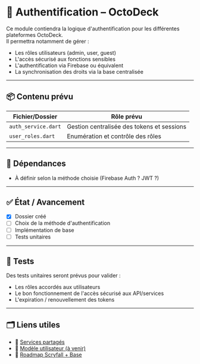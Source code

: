 <!-- 📁 chemin relatif : core\auth\README.md -->
# 🔐 Authentification – OctoDeck

Ce module contiendra la logique d'authentification pour les différentes plateformes OctoDeck.  
Il permettra notamment de gérer :

- Les rôles utilisateurs (admin, user, guest)
- L'accès sécurisé aux fonctions sensibles
- L'authentification via Firebase ou équivalent
- La synchronisation des droits via la base centralisée

---

## 📦 Contenu prévu

| Fichier/Dossier      | Rôle prévu |
|----------------------|------------|
| `auth_service.dart`  | Gestion centralisée des tokens et sessions |
| `user_roles.dart`    | Enumération et contrôle des rôles          |

---

## 🔗 Dépendances

- À définir selon la méthode choisie (Firebase Auth ? JWT ?)

---

## ✅ État / Avancement

- [x] Dossier créé
- [ ] Choix de la méthode d'authentification
- [ ] Implémentation de base
- [ ] Tests unitaires

---

## 🧪 Tests

Des tests unitaires seront prévus pour valider :
- Les rôles accordés aux utilisateurs
- Le bon fonctionnement de l'accès sécurisé aux API/services
- L'expiration / renouvellement des tokens

---

## 🗂️ Liens utiles

- 🔧 [Services partagés](../services/)
- 📄 [Modèle utilisateur (à venir)](../models/user.dart)
- 📁 [Roadmap Scryfall + Base](../../../shared/data/roadmap_scryfall_db.md)
